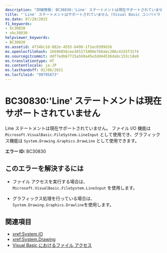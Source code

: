 ```yaml
---
description: "詳細情報: BC30830:'Line' ステートメントは現在サポートされていません"
title: "'Line' ステートメントはサポートされていません (Visual Basic コンパイラ エラー)"
ms.date: 07/20/2015
f1_keywords:
- bc30830
- vbc30830
helpviewer_keywords:
- BC30830
ms.assetid: 4734bc1d-882e-4555-b498-1f1ec0399d16
ms.openlocfilehash: 16696856cee365171000e7b0abc206c42d3f3174
ms.sourcegitcommit: ddf7edb67715a5b9a45e3dd44536dabc153c1de0
ms.translationtype: HT
ms.contentlocale: ja-JP
ms.lasthandoff: 02/06/2021
ms.locfileid: "99795873"
---
```

# <a name="bc30830-line-statements-are-no-longer-supported"></a>BC30830:'Line' ステートメントは現在サポートされていません

Line ステートメントは現在サポートされていません。 ファイル I/O 機能は `Microsoft.VisualBasic.FileSystem.LineInput` として使用でき、グラフィックス機能は `System.Drawing.Graphics.DrawLine` として使用できます。

 **エラー ID:** BC30830

## <a name="to-correct-this-error"></a>このエラーを解決するには

- ファイル アクセスを実行する場合は、`Microsoft.VisualBasic.FileSystem.LineInput` を使用します。

- グラフィックス処理を行っている場合は、 `System.Drawing.Graphics.Drawline`を使用します。

## <a name="see-also"></a>関連項目

- <xref:System.IO>
- <xref:System.Drawing>
- [Visual Basic におけるファイル アクセス](../../developing-apps/programming/drives-directories-files/file-access.md)
